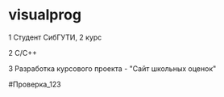 # visualprog

1 Студент СибГУТИ, 2 курс

2 С/С++

3 Разработка курсового проекта - "Сайт школьных оценок"

#Проверка_123
